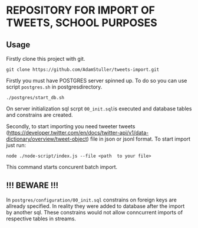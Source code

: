 # REPOSITORY FOR IMPORT OF TWEETS, SCHOOL PURPOSES

## Usage

Firstly  clone this project with git. 

```
git clone https://github.com/AdamStuller/tweets-import.git
```

Firstly you must have POSTGRES server spinned up. To do so you can use script `postgres.sh` in postgresdirectory. 

```
./postgres/start_db.sh
```

On server initialization sql scrpt `00_init.sql`is executed and database tables and constrains are created. 

Secondly, to start importing you need tweeter tweets (https://developer.twitter.com/en/docs/twitter-api/v1/data-dictionary/overview/tweet-object)
 file in json or jsonl format. To start import just run: 

```
node ./node-script/index.js --file <path  to your file>
```

This command starts concurent batch import.


##  !!! BEWARE !!! 

In `postgres/configuration/00_init.sql` constrains on foreign keys are allready specified. In reality they were added to database after the import 
by another sql. These constrains would not allow conncurrent imports of respective tables in streams. 
